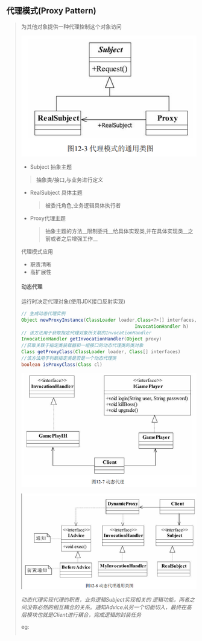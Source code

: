 ## 代理模式(Proxy Pattern)

> 为其他对象提供一种代理控制这个对象访问
>
> ![image-20211026140727669](image-20211026140727669.png) 
>
> - Subject 抽象主题
>
> > 抽象类/接口,与业务进行定义
>
> - RealSubject 具体主题
>
>   > 被委托角色,业务逻辑具体执行者
>
> - Proxy代理主题
>
>   > 抽象主题的方法__限制委托__给具体实现类,并在具体实现类__之前或者之后增强工作__
>
> 代理模式应用
>
> - 职责清晰
> - 高扩展性
>
> #### 动态代理
>
> 运行时决定代理对象(使用JDK接口反射实现)
>
> ~~~java
> // 生成动态代理实例   
> Object newProxyInstance(ClassLoader loader,Class<?>[] interfaces,
>                                           InvocationHandler h)
> // 该方法用于获取指定代理对象所关联的InvocationHandler
> InvocationHandler getInvocationHandler(Object proxy) 
> //获取关联于指定类装载器和一组接口的动态代理类的类对象
> Class getProxyClass(ClassLoader loader, Class[] interfaces) 
> //该方法用于判断指定类是否是一个动态代理类
> boolean isProxyClass(Class cl)        
> ~~~
>
> ![image-20211026153327333](image-20211026153327333.png) 
>
> ![image-20211026160930935](image-20211026160930935.png) 
>
> _动态代理实现代理的职责，业务逻辑Subject实现相关的 逻辑功能，两者之间没有必然的相互耦合的关系。通知Advice从另一个切面切入，最终在高 层模块也就是Client进行耦合，完成逻辑的封装任务_
>
> eg:
>
> ~~~java
> 
> ~~~
>
> 



